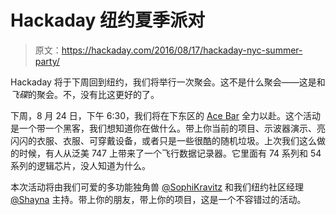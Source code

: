 # Hackaday 纽约夏季派对

> 原文：<https://hackaday.com/2016/08/17/hackaday-nyc-summer-party/>

Hackaday 将于下周回到纽约，我们将举行一次聚会。这不是什么聚会——这是和*飞碟*的聚会。不，没有比这更好的了。

下周，8 月 24 日，下午 6:30，我们将在下东区的 [Ace Bar](http://www.acebar.com/about.html) 全力以赴。这个活动是一个带一个黑客，我们想知道你在做什么。带上你当前的项目、示波器演示、亮闪闪的衣服、衣服、可穿戴设备，或者只是一些很酷的随机垃圾。上次我们这么做的时候，有人从泛美 747 上带来了一个飞行数据记录器。它里面有 74 系列和 54 系列的逻辑芯片，没人知道为什么。

本次活动将由我们可爱的多功能独角兽 [@SophiKravitz](https://hackaday.io/sophikravitz) 和我们纽约社区经理 [@Shayna](https://hackaday.io/shayna) 主持。带上你的朋友，带上你的项目，这是一个不容错过的活动。